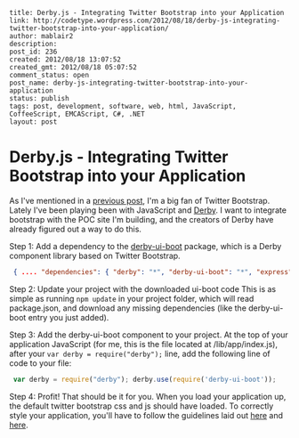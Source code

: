 ```
title: Derby.js - Integrating Twitter Bootstrap into your Application
link: http://codetype.wordpress.com/2012/08/18/derby-js-integrating-twitter-bootstrap-into-your-application/
author: mablair2
description:
post_id: 236
created: 2012/08/18 13:07:52
created_gmt: 2012/08/18 05:07:52
comment_status: open
post_name: derby-js-integrating-twitter-bootstrap-into-your-application
status: publish
tags: post, development, software, web, html, JavaScript, CoffeeScript, EMCAScript, C#, .NET
layout: post
```

# Derby.js - Integrating Twitter Bootstrap into your Application

As I've mentioned in a [previous post](/posts/20120504-why-use-twitter-bootstrap), I'm a big fan of Twitter Bootstrap. Lately I've been playing been with JavaScript and [Derby](http://www.derbyjs.com). I want to integrate bootstrap with the POC site I'm building, and the creators of Derby have already figured out a way to do this.

Step 1: Add a dependency to the [derby-ui-boot](https://github.com/codeparty/derby-ui-boot/) package, which is a Derby component library based on Twitter Bootstrap.
``` json
 { .... "dependencies": { "derby": "*", "derby-ui-boot": "*", "express": "3.0.0beta4", "gzippo": ">=0.1.7" }, .... }
```

 Step 2: Update your project with the downloaded ui-boot code This is as simple as running `npm update` in your project folder, which will read package.json, and download any missing dependencies (like the derby-ui-boot entry you just added).

 Step 3: Add the derby-ui-boot component to your project. At the top of your application JavaScript (for me, this is the file located at /lib/app/index.js), after your `var derby = require("derby");` line, add the following line of code to your file:

``` js
 var derby = require("derby"); derby.use(require('derby-ui-boot'));
```

 Step 4: Profit! That should be it for you. When you load your application up, the default twitter bootstrap css and js should have loaded. To correctly style your application, you'll have to follow the guidelines laid out [here](http://twitter.github.com/bootstrap/scaffolding.html) and [here](http://twitter.github.com/bootstrap/base-css.html).
